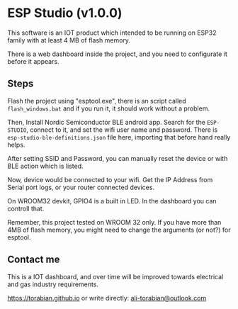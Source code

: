 # ESP Studio (v1.0.0)

This software is an IOT product which intended to be running on ESP32 family with at least 4 MB of flash memory.

There is a web dashboard inside the project, and you need to configurate it before it appears.

## Steps

Flash the project using "esptool.exe", there is an script called
`flash_windows.bat` and if you run it, it should work without a problem.

Then, Install Nordic Semiconductor BLE android app. Search for the `ESP-STUDIO`, connect to it,
and set the wifi user name and password. There is `esp-studio-ble-definitions.json` file here, importing
that before hand really helps.

After setting SSID and Password, you can manually reset the device or with BLE action which is listed.

Now, device would be connected to your wifi. Get the IP Address from Serial port logs, or your router connected devices.

On WROOM32 devkit, GPIO4 is a built in LED. In the dashboard you can controll that.

Remember, this project tested on WROOM 32 only. If you have more than 4MB of flash memory, you might need to change
the arguments (or not?) for esptool.

## Contact me

This is a IOT dashboard, and over time will be improved towards electrical and gas industry requirements.

https://torabian.github.io or write directly: ali-torabian@outlook.com
